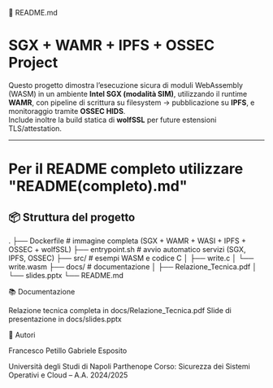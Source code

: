 📄 README.md
# SGX + WAMR + IPFS + OSSEC Project

Questo progetto dimostra l’esecuzione sicura di moduli WebAssembly (WASM) in un ambiente **Intel SGX (modalità SIM)**, utilizzando il runtime **WAMR**, con pipeline di scrittura su filesystem → pubblicazione su **IPFS**, e monitoraggio tramite **OSSEC HIDS**.  
Include inoltre la build statica di **wolfSSL** per future estensioni TLS/attestation.

---

# Per il README completo utilizzare "README(completo).md"

## 📦 Struttura del progetto
.
├── Dockerfile # immagine completa (SGX + WAMR + WASI + IPFS + OSSEC + wolfSSL)
├── entrypoint.sh # avvio automatico servizi (SGX, IPFS, OSSEC)
├── src/ # esempi WASM e codice C
│ ├── write.c
│ └── write.wasm
├── docs/ # documentazione
│ ├── Relazione_Tecnica.pdf
│ └── slides.pptx
└── README.md

📚 Documentazione

Relazione tecnica completa in docs/Relazione_Tecnica.pdf
Slide di presentazione in docs/slides.pptx

👥 Autori

Francesco Petillo
Gabriele Esposito

Università degli Studi di Napoli Parthenope
Corso: Sicurezza dei Sistemi Operativi e Cloud – A.A. 2024/2025
